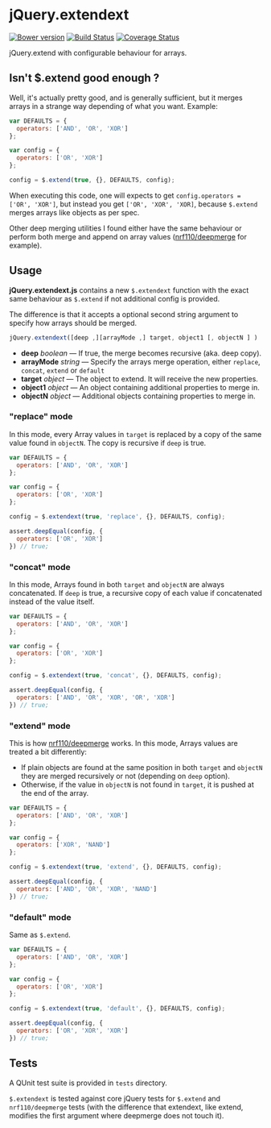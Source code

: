 # jQuery.extendext

[![Bower version](https://badge.fury.io/bo/jquery-extendext.svg)](http://badge.fury.io/bo/jquery-extendext)
[![Build Status](https://travis-ci.org/mistic100/jQuery.extendext.svg?branch=master)](https://travis-ci.org/mistic100/jQuery.extendext)
[![Coverage Status](https://coveralls.io/repos/mistic100/jQuery.extendext/badge.svg)](https://coveralls.io/r/mistic100/jQuery.extendext)

jQuery.extend with configurable behaviour for arrays.

## Isn't $.extend good enough ?

Well, it's actually pretty good, and is generally sufficient, but it merges arrays in a strange way depending of what you want. Example:

```js
var DEFAULTS = {
  operators: ['AND', 'OR', 'XOR']
};

var config = {
  operators: ['OR', 'XOR']
};

config = $.extend(true, {}, DEFAULTS, config);
```

When executing this code, one will expects to get `config.operators = ['OR', 'XOR']`, but instead you get `['OR', 'XOR', 'XOR]`, because `$.extend` merges arrays like objects as per spec.

Other deep merging utilities I found either have the same behaviour or perform both merge and append on array values ([nrf110/deepmerge](https://github.com/nrf110/deepmerge) for example).

## Usage

**jQuery.extendext.js** contains a new `$.extendext` function with the exact same behaviour as `$.extend` if not additional config is provided.

The difference is that it accepts a optional second string argument to specify how arrays should be merged.

```js
jQuery.extendext([deep ,][arrayMode ,] target, object1 [, objectN ] )
```

* **deep** _boolean_ — If true, the merge becomes recursive (aka. deep copy).
* **arrayMode** _string_ — Specify the arrays merge operation, either `replace`, `concat`, `extend` or `default`
* **target** _object_ — The object to extend. It will receive the new properties.
* **object1** _object_ — An object containing additional properties to merge in.
* **objectN** _object_ — Additional objects containing properties to merge in.

### "replace" mode

In this mode, every Array values in `target` is replaced by a copy of the same value found in `objectN`. The copy is recursive if `deep` is true.

```js
var DEFAULTS = {
  operators: ['AND', 'OR', 'XOR']
};

var config = {
  operators: ['OR', 'XOR']
};

config = $.extendext(true, 'replace', {}, DEFAULTS, config);

assert.deepEqual(config, {
  operators: ['OR', 'XOR']
}) // true;
```

### "concat" mode

In this mode, Arrays found in both `target` and `objectN` are always concatenated. If `deep` is true, a recursive copy of each value if concatenated instead of the value itself.

```js
var DEFAULTS = {
  operators: ['AND', 'OR', 'XOR']
};

var config = {
  operators: ['OR', 'XOR']
};

config = $.extendext(true, 'concat', {}, DEFAULTS, config);

assert.deepEqual(config, {
  operators: ['AND', 'OR', 'XOR', 'OR', 'XOR']
}) // true;
```

### "extend" mode

This is how [nrf110/deepmerge](https://github.com/nrf110/deepmerge) works. In this mode, Arrays values are treated a bit differently:

* If plain objects are found at the same position in both `target` and `objectN` they are merged recursively or not (depending on `deep` option).
* Otherwise, if the value in `objectN` is not found in `target`, it is pushed at the end of the array.

```js
var DEFAULTS = {
  operators: ['AND', 'OR', 'XOR']
};

var config = {
  operators: ['XOR', 'NAND']
};

config = $.extendext(true, 'extend', {}, DEFAULTS, config);

assert.deepEqual(config, {
  operators: ['AND', 'OR', 'XOR', 'NAND']
}) // true;
```

### "default" mode

Same as `$.extend`.

```js
var DEFAULTS = {
  operators: ['AND', 'OR', 'XOR']
};

var config = {
  operators: ['OR', 'XOR']
};

config = $.extendext(true, 'default', {}, DEFAULTS, config);

assert.deepEqual(config, {
  operators: ['OR', 'XOR', 'XOR']
}) // true;
```

## Tests

A QUnit test suite is provided in `tests` directory.

`$.extendext` is tested against core jQuery tests for `$.extend` and `nrf110/deepmerge` tests (with the difference that extendext, like extend, modifies the first argument where deepmerge does not touch it).